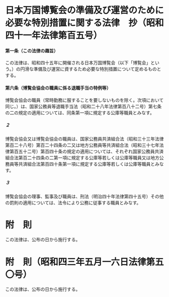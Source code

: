 # 日本万国博覧会の準備及び運営のために必要な特別措置に関する法律　抄（昭和四十一年法律第百五号）
#### 第一条（この法律の趣旨）
この法律は、昭和四十五年に開催される日本万国博覧会（以下「博覧会」という。）の円滑な準備及び運営に資するため必要な特別措置について定めるものとする。
#### 第六条（博覧会協会の職員に係る退職手当の特例等）
博覧会協会の職員（常時勤務に服することを要しないものを除く。次項において同じ。）は、国家公務員等退職手当法（昭和二十八年法律第百八十二号）第七条の二の規定の適用については、同条第一項に規定する公庫等職員とみなす。
##### ２
博覧会協会又は博覧会協会の職員は、国家公務員共済組合法（昭和三十三年法律第百二十八号）第百二十四条の二又は地方公務員等共済組合法（昭和三十七年法律第百五十二号）第百四十条の規定の適用については、それぞれ国家公務員共済組合法第百二十四条の二第一項に規定する公庫等若しくは公庫等職員又は地方公務員等共済組合法第百四十条第一項に規定する公庫等若しくは公庫等職員とみなす。
##### ３
博覧会協会の理事、監事及び職員は、刑法（明治四十年法律第四十五号）その他の罰則の適用については、法令により公務に従事する職員とみなす。
# 附　則
この法律は、公布の日から施行する。
# 附　則（昭和四三年五月一六日法律第五〇号）
この法律は、公布の日から施行する。
